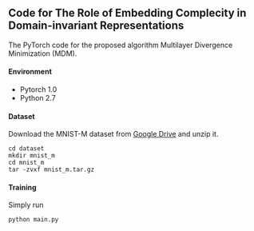 ## Code for The Role of Embedding Complecity in Domain-invariant Representations
The PyTorch code for the proposed algorithm Multilayer Divergence Minimization (MDM).


#### Environment
- Pytorch 1.0
- Python 2.7

#### Dataset

Download the MNIST-M dataset from [Google Drive](https://drive.google.com/open?id=1iij6oj3akjJtaVe9eV-6UnRPJSO4GpdH) and unzip it. 
```
cd dataset
mkdir mnist_m
cd mnist_m
tar -zvxf mnist_m.tar.gz
```

#### Training
Simply run

```
python main.py
```
